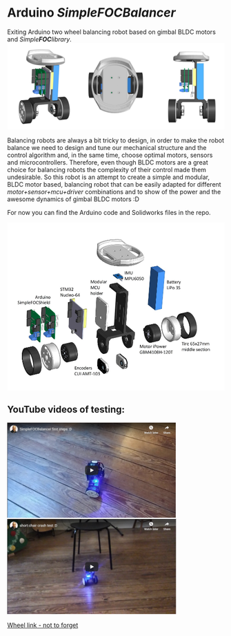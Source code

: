 # Arduino *Simple**FOC**Balancer*

Exiting Arduino two wheel balancing robot based on gimbal BLDC motors and *Simple**FOC**library*.
<img src="images/balancer_three.jpg">

Balancing robots are always a bit tricky to design, in order to make the robot balance we need to design and tune our mechanical structure and the control algorithm and, in the same time, choose optimal motors, sensors and microcontrollers. Therefore, even though BLDC motors are a great choice for balancing robots the complexity of their control made them undesirable. So this robot is an attempt to create a simple and modular, BLDC motor based, balancing robot that can be easily adapted for different *motor+sensor+mcu+driver* combinations and to show of the power and the awesome dynamics of gimbal BLDC motors :D  

For now you can find the Arduino code and Solidworks files in the repo.

 <img src="images/balancer_exploaded.jpg">


## YouTube videos of testing:
<p>
<a href="https://www.youtube.com/watch?v=yYNtMmsb0SU" width="200"><img src="images/first_test.png" height="220px"></a>
<a href="https://www.youtube.com/watch?v=VQK__kVl2ZM"><img src="images/chair_test.png" height="220px"></a>
</p>

[Wheel link - not to forget](https://www.aliexpress.com/item/32947563689.html?spm=a2g0o.productlist.0.0.34ab4d37nYx9A3&algo_pvid=b21cd1b2-6d81-4d1d-b59a-3b3d6fc8fd53&algo_expid=b21cd1b2-6d81-4d1d-b59a-3b3d6fc8fd53-0&btsid=0b0a0ae216165290457024490eec73&ws_ab_test=searchweb0_0,searchweb201602_,searchweb201603_)